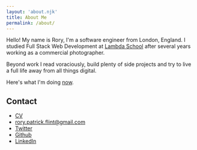 ```yaml
---
layout: 'about.njk'
title: About Me
permalink: /about/
---
```


Hello! My name is Rory, I'm a software engineer from London, England. I studied Full Stack Web Development at
<a href="https://lambdaschool.com/" target="_blank">Lambda School</a> after several years working as a commercial
photographer.

Beyond work I read voraciously, build plenty of side projects and try to live a full life away from all things digital.

Here's what I'm doing [now](/now/).

## Contact

- [CV](/assets/RoryFlintCV1.pdf)
- <a href="mailto:rory.patrick.flint@gmail.com">rory.patrick.flint@gmail.com</a>
- <a href="https://twitter.com/MrRoryFlint/" target="_blank">Twitter</a>
- <a href="https://github.com/ruairidhflint" target="_blank">Github</a>
- <a href="https://www.linkedin.com/in/rory-patrick-flint/" target="_blank">LinkedIn</a>
